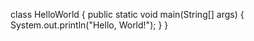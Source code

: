 class HelloWorld 
{
    public static void main(String[] args)
    {
        System.out.println("Hello, World!"); 
    }
}



